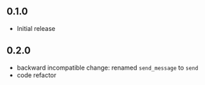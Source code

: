 0.1.0
-----
* Initial release

0.2.0
-----
* backward incompatible change: renamed `send_message` to `send`
* code refactor